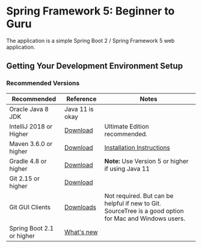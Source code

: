 # Spring Framework 5: Beginner to Guru

The application is a simple Spring Boot 2 / Spring Framework 5 web application.

## Getting Your Development Environment Setup
### Recommended Versions
 | Recommended | Reference | Notes |
| ----------- | --------- | ----- |
| Oracle Java 8 JDK  | Java 11 is okay |
| IntelliJ 2018 or Higher | [Download](https://www.jetbrains.com/idea/download/) | Ultimate Edition recommended.
| Maven 3.6.0 or higher | [Download](https://maven.apache.org/download.cgi) | [Installation Instructions](https://maven.apache.org/install.html)|
| Gradle 4.8 or higher | [Download](https://gradle.org/install/) | **Note:** Use Version 5 or higher if using Java 11 |
| Git 2.15 or higher | [Download](https://git-scm.com/downloads) | | 
| Git GUI Clients | [Downloads](https://git-scm.com/downloads/guis) | Not required. But can be helpful if new to Git. SourceTree is a good option for Mac and Windows users. |
| Spring Boot 2.1 or higher | [What's new](https://content.pivotal.io/springone-platform-2017/whats-new-in-spring-boot-2-0-phillip-webb-madhura-bhave) | | 


